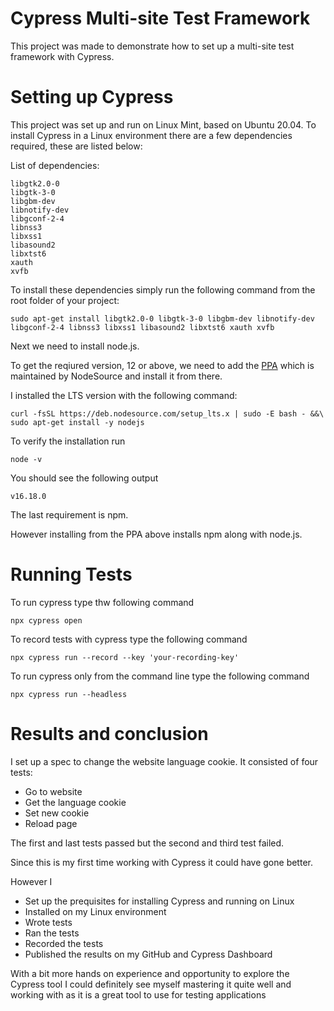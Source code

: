# Cypress Multi-site Test Framework
This project was made to demonstrate how to set up a multi-site test framework with Cypress.


# Setting up Cypress
This project was set up and run on Linux Mint, based on Ubuntu 20.04. To install Cypress in a Linux environment there are a few dependencies required, these are listed below:

List of dependencies:

```
libgtk2.0-0
libgtk-3-0 
libgbm-dev 
libnotify-dev 
libgconf-2-4 
libnss3 
libxss1 
libasound2 
libxtst6 
xauth 
xvfb
```


To install these dependencies simply run the following command from the root folder of your project: 

```
sudo apt-get install libgtk2.0-0 libgtk-3-0 libgbm-dev libnotify-dev libgconf-2-4 libnss3 libxss1 libasound2 libxtst6 xauth xvfb
```

Next we need to install node.js. 

To get the reqiured version, 12 or above, we need to add the [PPA](https://github.com/nodesource/distributions/blob/master/README.md) which is maintained by NodeSource and install it from there.

I installed the LTS version with the following command:

```
curl -fsSL https://deb.nodesource.com/setup_lts.x | sudo -E bash - &&\
sudo apt-get install -y nodejs
```

To verify the installation run 

```
node -v
```

You should see the following output

```
v16.18.0
```

The last requirement is npm. 

However installing from the PPA above installs npm along with node.js.


# Running Tests

To run cypress type thw following command

```
npx cypress open
```

To record tests with cypress type the following command

```
npx cypress run --record --key 'your-recording-key'
```

To run cypress only from the command line type the following command

```
npx cypress run --headless
```

# Results and conclusion

I set up a spec to change the website language cookie.
It consisted of four tests:

* Go to website
* Get the language cookie
* Set new cookie
* Reload page

The first and last tests passed but the second and third test failed.

Since this is my first time working with Cypress it could have gone better.

However I

* Set up the prequisites for installing Cypress and running on Linux
* Installed on my Linux environment
* Wrote tests
* Ran the tests
* Recorded the tests
* Published the results on my GitHub and Cypress Dashboard

With a bit more hands on experience and opportunity to explore the Cypress tool I could definitely see myself mastering it quite well and working with as it is a great tool to use for testing applications











